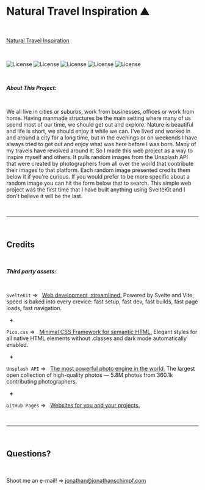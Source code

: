 # Natural Travel Inspiration ⛰️

<p>&nbsp;<p>

‎[Natural Travel Inspiration]()

<p>&nbsp;<p>
  
![License](https://img.shields.io/static/v1?label=Language&message=JavaScript&color=yellow)
![License](https://img.shields.io/static/v1?label=Language&message=HTML5&color=orange) ![License](https://img.shields.io/static/v1?label=Language&message=CSS3&color=blue) ![License](https://img.shields.io/static/v1?label=Framework&message=SvelteKit&color=green) 
![License](https://img.shields.io/static/v1?label=Framework&message=Pico.css&color=yellow)

<p>&nbsp;<p>

<strong><em>About This Project:</strong></em>

<p>&nbsp;<p>

We all live in cities or suburbs, work from businesses, offices or work from home. Having manmade structures be the main setting where many of us spend most of our time, we should get out and explore. Nature is beautiful and life is short, we should enjoy it while we can. I've lived and worked in and around a city for a long time, but in the evenings or on weekends I have always tried to get out and enjoy what was here before I was born. Many of my travels have revolved around it. So I made this web project as a way to inspire myself and others. It pulls random images from the Unsplash API that were created by photographers from all over the world that contribute their images to that platform. Each random image presented credits them below it if you're curious. If you would prefer to be more specific about a random image you can hit the form below that to search. This simple web project was the first time that I have built anything using SvelteKit and I don't believe it will be the last.

<p>&nbsp;<p>

---

<p>&nbsp;<p>

## Credits

<p>&nbsp;<p>

<strong><em>Third party assets:</strong></em>

<p>&nbsp;</p>

`SvelteKit` =>‏‏‎ ‎ ‏‏‎ ‎[Web development, streamlined.](https://kit.svelte.dev/) Powered by Svelte and Vite, speed is baked into every crevice: fast setup, fast dev, fast builds, fast page loads, fast navigation.

<p>&nbsp;‏‏‎‏‏‎ ‎<strong>+</strong></p>

`Pico.css` =>‏‏‎ ‎ ‏‏‎ ‎[Minimal CSS Framework for semantic HTML.](https://picocss.com/) Elegant styles for all native HTML elements without .classes and dark mode automatically enabled.

<p>&nbsp;‏‏‎‏‏‎ ‎<strong>+</strong></p>

`Unsplash API` =>‏‏‎ ‎ ‏‏‎ ‎[The most powerful photo engine in the world.](https://unsplash.com/developers) The largest open collection of high-quality photos — 5.8M photos from 360.1k contributing photographers.

<p>&nbsp;‏‏‎‏‏‎ ‎<strong>+</strong></p>

`GitHub Pages` =>‏‏‎ ‎ ‏‏‎ ‎[Websites for you and your projects.](https://pages.github.com/)

<p>&nbsp;<p>

---

<p>&nbsp;<p>

## Questions?

<p>&nbsp;<p>

Shoot me an e-mail! => jonathan@jonathanschimpf.com

<p>&nbsp;<p>
